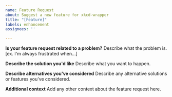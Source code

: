 ```yaml
---
name: Feature Request
about: Suggest a new feature for xkcd-wrapper
title: "[Feature]"
labels: enhancement
assignees: ''

---
```


**Is your feature request related to a problem?**
Describe what the problem is. [ex. I'm always frustrated when...]

**Describe the solution you'd like**
Describe what you want to happen.

**Describe alternatives you've considered**
Describe any alternative solutions or features you've considered.

**Additional context**
Add any other context about the feature request here.
